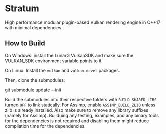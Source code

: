 # Stratum

High performance modular plugin-based Vulkan rendering engine in C++17 with minimal dependencies.

## How to Build

On Windows: install the LunarG VulkanSDK and make sure the VULKAN_SDK environment variable points to it.

On Linux: Install the `vulkan` and `vulkan-devel` packages.

Then, clone the submodules:

git submodule update --init

Build the submodules into their respective folders with `BUILD_SHARED_LIBS` turned `OFF` to link statically.
For Assimp, enable `ASSIMP_BUILD_ZLIB` unless  zlib is already installed. Also make sure to remove any
library suffixes (namely for Assimp).
Builduing any testing, examples, and any binary tools for the dependencies is not required and disabling them
might reduce compilation time for the dependencies.